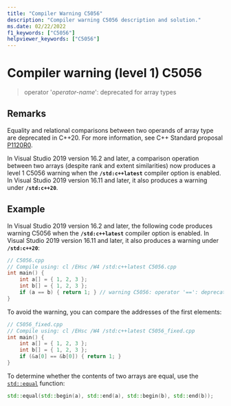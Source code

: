 ```yaml
---
title: "Compiler Warning C5056"
description: "Compiler warning C5056 description and solution."
ms.date: 02/22/2022
f1_keywords: ["C5056"]
helpviewer_keywords: ["C5056"]
---
```

# Compiler warning (level 1) C5056

> operator '*operator-name*': deprecated for array types

## Remarks

Equality and relational comparisons between two operands of array type are deprecated in C++20. For more information, see C++ Standard proposal [P1120R0](https://wg21.link/p1120r0).

In Visual Studio 2019 version 16.2 and later, a comparison operation between two arrays (despite rank and extent similarities) now produces a level 1 C5056 warning when the **`/std:c++latest`** compiler option is enabled. In Visual Studio 2019 version 16.11 and later, it also produces a warning under **`/std:c++20`**.

## Example

In Visual Studio 2019 version 16.2 and later, the following code produces warning C5056 when the **`/std:c++latest`** compiler option is enabled. In Visual Studio 2019 version 16.11 and later, it also produces a warning under **`/std:c++20`**:

```cpp
// C5056.cpp
// Compile using: cl /EHsc /W4 /std:c++latest C5056.cpp
int main() {
    int a[] = { 1, 2, 3 };
    int b[] = { 1, 2, 3 };
    if (a == b) { return 1; } // warning C5056: operator '==': deprecated for array types
}
```

To avoid the warning, you can compare the addresses of the first elements:

```cpp
// C5056_fixed.cpp
// Compile using: cl /EHsc /W4 /std:c++latest C5056_fixed.cpp
int main() {
    int a[] = { 1, 2, 3 };
    int b[] = { 1, 2, 3 };
    if (&a[0] == &b[0]) { return 1; }
}
```

To determine whether the contents of two arrays are equal, use the [`std::equal`](../../standard-library/algorithm-functions.md#equal) function:

```cpp
std::equal(std::begin(a), std::end(a), std::begin(b), std::end(b));
```
